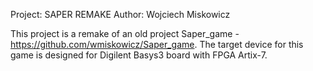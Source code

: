 Project: SAPER REMAKE 
Author: Wojciech Miskowicz 

This project is a remake of an old project Saper_game - https://github.com/wmiskowicz/Saper_game.
The target device for this game is designed for Digilent Basys3 board with FPGA Artix-7.  


